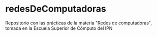 # redesDeComputadoras
Repositorio con las prácticas de la materia "Redes de computadoras", tomada en la Escuela Superior de Cómputo del IPN
